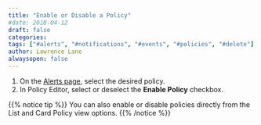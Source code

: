```yaml
---
title: "Enable or Disable a Policy"
#date: 2018-04-12
draft: false
categories:
tags: ["#alerts", "#notifications", "#events", "#policies", "#delete"]
author: Lawrence Lane
alwaysopen: false
---
```


1. On the [Alerts page][1], select the desired policy.
2. In Policy Editor, select or deselect the **Enable Policy** checkbox.

{{% notice tip %}}
You can also enable or disable policies directly from the List and Card Policy view options.
{{% /notice %}}


[1]: /alerts-notifications/alerts-page
